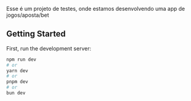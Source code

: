 Esse é um projeto de testes, onde estamos desenvolvendo uma app de jogos/aposta/bet

## Getting Started

First, run the development server:

```bash
npm run dev
# or
yarn dev
# or
pnpm dev
# or
bun dev
```

